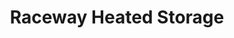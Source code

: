 ---
title: "Raceway Heated Storage"
url: /covington/raceway-heated-storage/
shop: storage rental
---